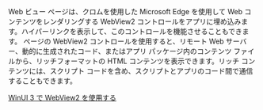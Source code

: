 ﻿Web ビュー ページは、クロムを使用した Microsoft Edge を使用して Web コンテンツをレンダリングする WebView2 コントロールをアプリに埋め込みます。ハイパーリンクを表示して、このコントロールを機能させることもできます。 ページの WebView2 コントロールを使用すると、リモート Web サーバー、動的に生成されたコード、またはアプリ パッケージ内のコンテンツ ファイルから、リッチフォーマットの HTML コンテンツを表示できます。リッチ コンテンツには、スクリプト コードを含め、スクリプトとアプリのコード間で通信することもできます。

[WinUI 3 で WebView2 を使用する](https://docs.microsoft.com/microsoft-edge/webview2/gettingstarted/winui)
